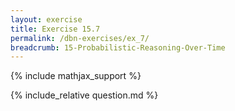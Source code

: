 ```yaml
---
layout: exercise
title: Exercise 15.7
permalink: /dbn-exercises/ex_7/
breadcrumb: 15-Probabilistic-Reasoning-Over-Time
---
```


{% include mathjax_support %}

<div><i class="arrow-up loader" data-chapter="dbn-exercises" data-exercise="ex_7" data-rating="0"></i></div>
{% include_relative question.md %}
